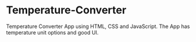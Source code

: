 # Temperature-Converter
Temperature Converter App using HTML, CSS and JavaScript. The App has temperature unit options and good UI.
